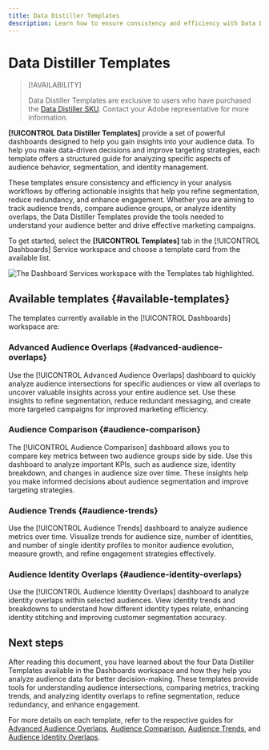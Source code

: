 ```yaml
---
title: Data Distiller Templates
description: Learn how to ensure consistency and efficiency with Data Distiller templates that provide a structured guide for common tasks in the Adobe Experience Platform user interface.
---
```

# Data Distiller Templates

>[!AVAILABILITY]
>
>Data Distiller Templates are exclusive to users who have purchased the [Data Distiller SKU](../data-distiller/overview.md). Contact your Adobe representative for more information.

**[!UICONTROL Data Distiller Templates]** provide a set of powerful dashboards designed to help you gain insights into your audience data. To help you make data-driven decisions and improve targeting strategies, each template offers a structured guide for analyzing specific aspects of audience behavior, segmentation, and identity management.

These templates ensure consistency and efficiency in your analysis workflows by offering actionable insights that help you refine segmentation, reduce redundancy, and enhance engagement. Whether you are aiming to track audience trends, compare audience groups, or analyze identity overlaps, the Data Distiller Templates provide the tools needed to understand your audience better and drive effective marketing campaigns.

To get started, select the **[!UICONTROL Templates]** tab in the [!UICONTROL Dashboards] Service workspace and choose a template card from the available list.

![The Dashboard Services workspace with the Templates tab highlighted.]()

## Available templates {#available-templates}

The templates currently available in the [!UICONTROL Dashboards] workspace are:

### Advanced Audience Overlaps {#advanced-audience-overlaps}

Use the [!UICONTROL Advanced Audience Overlaps] dashboard to quickly analyze audience intersections for specific audiences or view all overlaps to uncover valuable insights across your entire audience set. Use these insights to refine segmentation, reduce redundant messaging, and create more targeted campaigns for improved marketing efficiency.

### Audience Comparison {#audience-comparison}

The [!UICONTROL Audience Comparison] dashboard allows you to compare key metrics between two audience groups side by side. Use this dashboard to analyze important KPIs, such as audience size, identity breakdown, and changes in audience size over time. These insights help you make informed decisions about audience segmentation and improve targeting strategies.

### Audience Trends {#audience-trends}

Use the [!UICONTROL Audience Trends] dashboard to analyze audience metrics over time. Visualize trends for audience size, number of identities, and number of single identity profiles to monitor audience evolution, measure growth, and refine engagement strategies effectively.

### Audience Identity Overlaps {#audience-identity-overlaps}

Use the [!UICONTROL Audience Identity Overlaps] dashboard to analyze identity overlaps within selected audiences. View identity trends and breakdowns to understand how different identity types relate, enhancing identity stitching and improving customer segmentation accuracy.

## Next steps

After reading this document, you have learned about the four Data Distiller Templates available in the Dashboards workspace and how they help you analyze audience data for better decision-making. These templates provide tools for understanding audience intersections, comparing metrics, tracking trends, and analyzing identity overlaps to refine segmentation, reduce redundancy, and enhance engagement.

For more details on each template, refer to the respective guides for [Advanced Audience Overlaps](./overlaps.md), [Audience Comparison](./comparison.md), [Audience Trends](./trends.md), and [Audience Identity Overlaps](./identity-overlaps.md).
